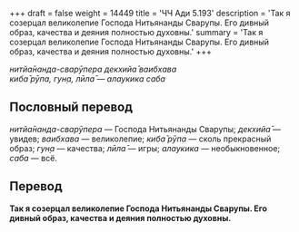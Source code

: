 +++
draft = false
weight = 14449
title = 'ЧЧ Ади 5.193'
description = 'Так я созерцал великолепие Господа Нитьянанды Сварупы. Его дивный образ, качества и деяния полностью духовны.'
summary = 'Так я созерцал великолепие Господа Нитьянанды Сварупы. Его дивный образ, качества и деяния полностью духовны.'
+++

_нитйа̄нанда-сварӯпера декхийа̄ ваибхава  
киба̄ рӯпа, гун̣а, лӣла̄ — алаукика саба_

## Пословный перевод

_нитйа̄нанда_\-_сварӯпера_ — Господа Нитьянанды Сварупы; _декхийа̄_ — увидев; _ваибхава_ — великолепие; _киба̄_ _рӯпа_ — сколь прекрасный образ; _гун̣а_ — качества; _лӣла̄_ — игры; _алаукика_ — необыкновенное; _саба_ — всё.

## Перевод

**Так я созерцал великолепие Господа Нитьянанды Сварупы. Его дивный образ, качества и деяния полностью духовны.**
